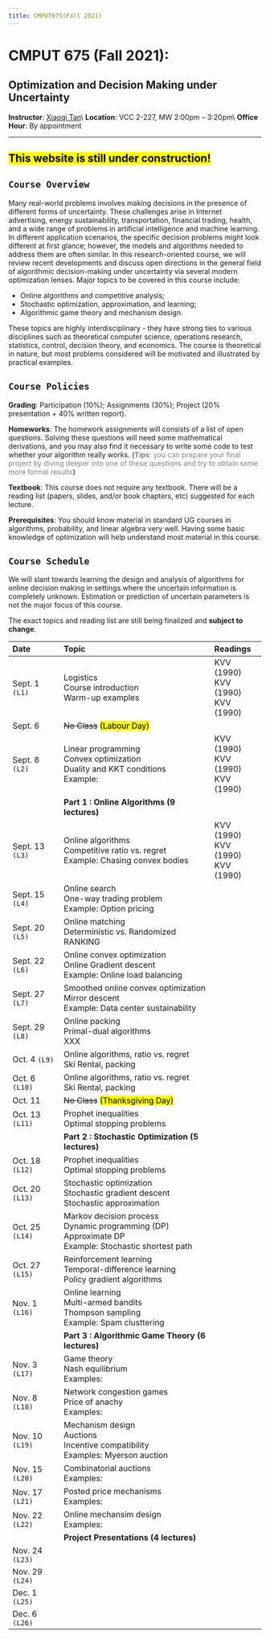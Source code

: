 ```yaml
---
title: CMPUT675(Fall 2021)
---
```



# CMPUT 675 (Fall 2021):
## Optimization and Decision Making under Uncertainty

**Instructor**: [Xiaoqi Tan](/)\\
**Location**:  VCC 2-227, MW 2:00pm – 3:20pm\\
**Office Hour**: By appointment

---

## <mark>**This website is still under construction!** </mark>

## `Course Overview`

Many real-world problems involves making decisions in the presence of different forms of uncertainty. These challenges arise in Internet advertising, energy sustainability, transportation, financial trading, health, and a wide range of problems in artificial intelligence and machine learning. In different application scenarios, the specific decision problems might look different at first glance; however, the models and algorithms needed to address them are often similar.  In this research-oriented course, we will review recent developments and discuss open directions in the general field of algorithmic decision-making under uncertainty via several modern optimization lenses. Major topics to be covered in this course include: 

 - Online algorithms and competitive analysis;
 - Stochastic optimization, approximation, and learning; 
 - Algorithmic game theory and mechanism design.  

These topics are highly interdisciplinary - they have strong ties to various disciplines such as theoretical computer science, operations research, statistics, control, decision theory, and economics. The course is theoretical in nature, but most problems considered will be motivated and illustrated by practical examples.


## `Course Policies`

**Grading**: Participation (10%); Assignments (30%); Project (20% presentation + 40% written report).

**Homeworks**: The homework assignments will consists of a list of open questions. Solving these questions will need some mathematical derivations, and you may also find it necessary to write some code  to test whether your algorithm really works. (<span style="color:gray">**Tips**: you can prepare your final project by diving deeper into one of these questions and try to obtain some more formal results</span>)

**Textbook**: This course does not require any textbook. There will be a reading list (papers, slides, and/or book chapters, etc) suggested for each lecture.

**Prerequisites**: You should know material in standard UG courses in algorithms, probability, and linear algebra very well. Having some basic knowledge of optimization will help understand most material in this course.


## `Course Schedule` 

We will slant towards learning the design and analysis of algorithms for online decision making in settings where the uncertain information is completely unknown. Estimation or prediction of uncertain parameters is not the major focus of this course. 

The exact topics and reading list are still being finalized and **subject to change**. 


| Date            | Topic                 |  Readings                 |
|:-------------   | :-----                |  :-----                   |
| Sept. 1 `(L1)`  | Logistics <br> Course introduction <br> Warm-up examples      | KVV (1990) <br>  KVV (1990) <br>  KVV (1990) |
| Sept. 6         | ~~No Class~~  <mark> (Labour Day)</mark>                      |                          |
| Sept. 8 `(L2)`    | Linear programming <br> Convex optimization <br> Duality and KKT conditions <br> Example:  |   KVV (1990) <br>  KVV (1990) <br>  KVV (1990) |
|                 | **Part 1 : Online Algorithms (9 lectures)**     |       |
| Sept. 13 `(L3)`   | Online algorithms <br> Competitive ratio vs. regret <br> Example: Chasing convex bodies    |     KVV (1990) <br>  KVV (1990) <br>  KVV (1990) |
| Sept. 15 `(L4)`   | Online search <br> One-way trading problem <br> Example: Option pricing    |     |
| Sept. 20 `(L5)`   | Online matching <br> Deterministic vs. Randomized   <br> RANKING    |     |
| Sept. 22 `(L6)`   | Online convex optimization <br> Online Gradient descent <br> Example: Online load balancing   |     |
| Sept. 27 `(L7)`   | Smoothed online convex optimization <br> Mirror descent  <br> Example: Data center sustainability    |     |
| Sept. 29 `(L8)`   | Online packing <br> Primal-dual algorithms <br> XXX   |     |
| Oct. 4   `(L9)`   | Online algorithms, ratio vs. regret <br> Ski Rental, packing    |     |
| Oct. 6  `(L10)`   | Online algorithms, ratio vs. regret <br> Ski Rental, packing    |     |
| Oct. 11         |  ~~No Class~~  <mark> (Thanksgiving Day) </mark>   |     |
| Oct. 13  `(L11)`  | Prophet inequalities <br> Optimal stopping problems   |     |
|                 | **Part 2 : Stochastic Optimization (5 lectures)** |     |
| Oct. 18  `(L12)`  | Prophet inequalities <br> Optimal stopping problems   |     |
| Oct. 20  `(L13)`  | Stochastic optimization <br> Stochastic gradient descent <br> Stochastic approximation  |      |
| Oct. 25  `(L14)`  | Markov decision process <br> Dynamic programming (DP) <br> Approximate DP <br> Example: Stochastic shortest path   |     |
| Oct. 27  `(L15)`  | Reinforcement learning <br> Temporal-difference learning <br> Policy gradient algorithms   |      |
| Nov. 1  `(L16)`  | Online learning <br> Multi-armed bandits <br> Thompson sampling <br> Example: Spam clusttering  |      |
|                 | **Part 3 : Algorithmic Game Theory (6 lectures)**    |  |
| Nov. 3  `(L17)`  | Game theory <br> Nash equilibrium <br> Examples:   |     |
| Nov. 8  `(L18)`  | Network congestion games <br> Price of anachy <br> Examples:  |     |
| Nov. 10 `(L19)`  | Mechanism design <br> Auctions <br> Incentive compatibility <br> Examples: Myerson auction   |      |
| Nov. 15  `(L20)`  | Combinatorial auctions <br> Examples:   |       |
| Nov. 17  `(L21)`  | Posted price mechanisms <br> Examples:  |       |
| Nov. 22  `(L22)`  | Online mechansim design <br> Examples:  |       |
|                 | **Project Presentations (4 lectures)** |               |
| Nov. 24  `(L23)`  |                 |       |
| Nov. 29  `(L24)`  |                 |       |
| Dec. 1  `(L25)`   |                 |       |
| Dec. 6  `(L26)`  |                 |       |
